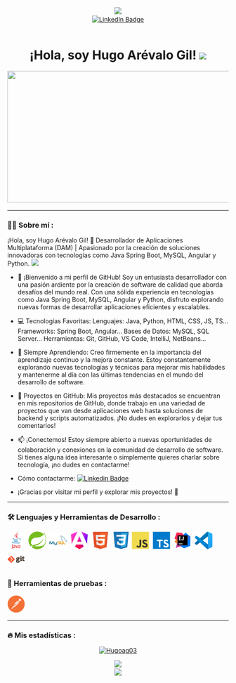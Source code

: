 <div id="header" align="center">
  <img src="https://media.giphy.com/media/v1.Y2lkPTc5MGI3NjExNWlzajNxbWFxc3oxbGh6enluZW50azJ4eGJ6dmlvZmk5NHNzZThzdSZlcD12MV9naWZzX3NlYXJjaCZjdD1n/HzPtbOKyBoBFsK4hyc/giphy.gif" width="100"/>
  <div id="badges">
    <a href="https://www.linkedin.com/in/patricio-m-690b3729/">
      <img src="https://img.shields.io/badge/LinkedIn-blue?style=for-the-badge&logo=linkedin&logoColor=white" alt="LinkedIn Badge"/>
    </a>
  </div>
  <img src="https://komarev.com/ghpvc/?username=Hugoag03&color=blue" alt=""/>
  <h1>
¡Hola, soy Hugo Arévalo Gil!
  <img src="https://media.giphy.com/media/hvRJCLFzcasrR4ia7z/giphy.gif" width="30px"/>
  </h1>
</div>
<div align="center">
  <img src="https://media.giphy.com/media/dWesBcTLavkZuG35MI/giphy.gif" width="600" height="300"/>
</div>

---
### :man_technologist: Sobre mí :
¡Hola, soy Hugo Arévalo Gil! 👋
Desarrollador de Aplicaciones Multiplataforma (DAM) | Apasionado por la creación de soluciones innovadoras con tecnologías como Java Spring Boot, MySQL, Angular y Python.
 <img src="https://media.giphy.com/media/WUlplcMpOCEmTGBtBW/giphy.gif" width="30"> 
- :telescope: ¡Bienvenido a mi perfil de GitHub! Soy un entusiasta desarrollador con una pasión ardiente por la creación de software de calidad que aborda desafíos del mundo real. Con una sólida experiencia en tecnologías como Java Spring Boot, MySQL, Angular y Python, disfruto explorando nuevas formas de desarrollar aplicaciones eficientes y escalables.
- 💻 Tecnologías Favoritas:
Lenguajes: Java, Python, HTML, CSS, JS, TS...
Frameworks: Spring Boot, Angular...
Bases de Datos: MySQL, SQL Server...
Herramientas: Git, GitHub, VS Code, IntelliJ, NetBeans...

- 🌱 Siempre Aprendiendo:
Creo firmemente en la importancia del aprendizaje continuo y la mejora constante. 
Estoy constantemente explorando nuevas tecnologías y técnicas para mejorar mis habilidades y mantenerme al día con las últimas tendencias en el mundo del desarrollo de software.

- 🚀 Proyectos en GitHub:
Mis proyectos más destacados se encuentran en mis repositorios de GitHub, donde trabajo en una variedad de proyectos que van desde aplicaciones web hasta soluciones de backend y scripts automatizados. 
¡No dudes en explorarlos y dejar tus comentarios!

- 📫 ¡Conectemos!
Estoy siempre abierto a nuevas oportunidades de colaboración y conexiones en la comunidad de desarrollo de software. 
Si tienes alguna idea interesante o simplemente quieres charlar sobre tecnología, ¡no dudes en contactarme!

- Cómo contactarme: [![Linkedin Badge](https://img.shields.io/badge/-Hugo-blue?style=flat&logo=Linkedin&logoColor=white)](https://www.linkedin.com/in/hugo-ar%C3%A9valo-gil-487962298/)

- ¡Gracias por visitar mi perfil y explorar mis proyectos! 🚀
---

### :hammer_and_wrench: Lenguajes y Herramientas de Desarrollo :
<div>
  <img src="https://github.com/devicons/devicon/blob/master/icons/java/java-original-wordmark.svg" title="Java" alt="Java" width="40" height="40"/>&nbsp;
  <img src="https://github.com/devicons/devicon/blob/master/icons/spring/spring-original.svg" title="SpringBoot" alt="SpringBoot" width="40" height="40"/>&nbsp;
  <img src="https://github.com/devicons/devicon/blob/master/icons/mysql/mysql-original-wordmark.svg" title="MySQL"  alt="MySQL" width="40" height="40"/>&nbsp;
  <img src="https://github.com/devicons/devicon/blob/master/icons/angular/angular-original.svg" title="Angular" alt="Angular" width="40" height="40"/>&nbsp;
  <img src="https://github.com/devicons/devicon/blob/master/icons/html5/html5-original.svg" title="HTML5" alt="HTML" width="40" height="40"/>&nbsp; 
  <img src="https://github.com/devicons/devicon/blob/master/icons/css3/css3-original.svg" title="CSS" **alt="CSS" width="40" height="40"/>
  <img src="https://github.com/devicons/devicon/blob/master/icons/javascript/javascript-original.svg" title="JavaScript" alt="JavaScript" width="40" height="40"/>&nbsp;
  <img src="https://github.com/devicons/devicon/blob/master/icons/typescript/typescript-original.svg" title="TypeScript" alt="TypeScript" width="40" height="40"/>&nbsp;
  <img src="https://github.com/devicons/devicon/blob/master/icons/intellij/intellij-original.svg" title="Intellij" alt="Intellij" width="40" height="40"/>&nbsp;
  <img src="https://github.com/devicons/devicon/blob/master/icons/vscode/vscode-original.svg" title="VisualStudioCode" **alt="VisualStudioCode" width="40" height="40"/>
  <img src="https://github.com/devicons/devicon/blob/master/icons/git/git-original-wordmark.svg" title="Git" **alt="Git" width="40" height="40"/>
</div>

### 🐞 Herramientas de pruebas :
<div>
  <img src="https://github.com/devicons/devicon/blob/master/icons/postman/postman-original.svg" title="Postman" **alt="Postman" width="40" height="40"/>
</div>

---

### :fire: Mis estadísticas :
<p align="center"> <a href="https://github.com/ryo-ma/github-profile-trophy"><img src="https://github-profile-trophy.vercel.app/?username=Hugoag03" alt="Hugoag03" /></a> </p>
<div align="center">  
  <img src="http://github-readme-streak-stats.herokuapp.com?user=Hugoag03&theme=dark&background=000000" width="600"/>
</div>
<div align="center">
  <img src="https://github-readme-stats.vercel.app/api/top-langs/?username=Hugoag03&layout=compact&theme=vision-friendly-dark" width="600"/>
</div>


